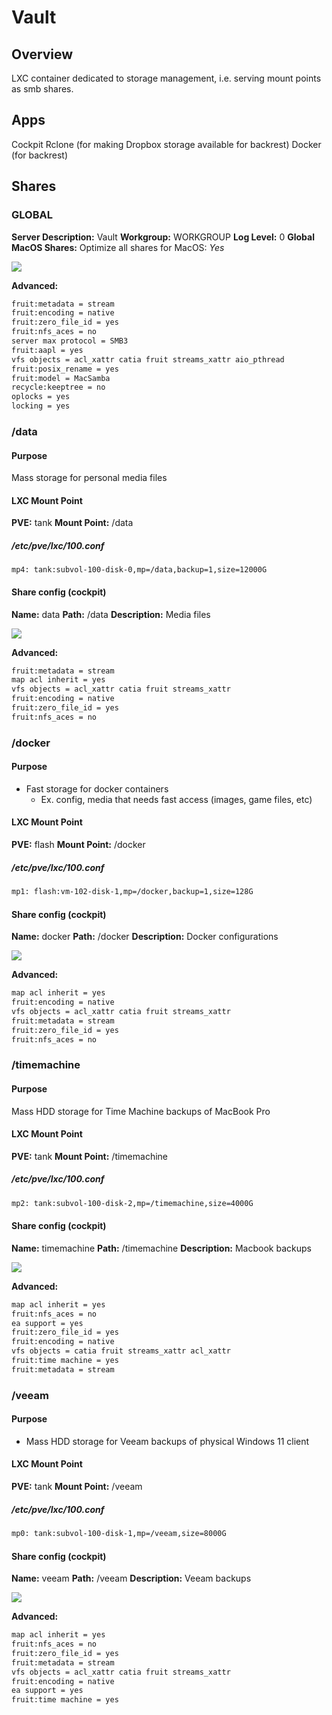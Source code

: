 # Vault

## Overview

LXC container dedicated to storage management, i.e. serving mount points as smb shares.

## Apps

Cockpit
Rclone (for making Dropbox storage available for backrest)
Docker (for backrest)

## Shares

### GLOBAL

**Server Description:** Vault
**Workgroup:** WORKGROUP
**Log Level:** 0
**Global MacOS Shares:** Optimize all shares for MacOS: *Yes*

![](config-smb-global-vault.png)

**Advanced:**
```bash
fruit:metadata = stream
fruit:encoding = native
fruit:zero_file_id = yes
fruit:nfs_aces = no
server max protocol = SMB3
fruit:aapl = yes
vfs objects = acl_xattr catia fruit streams_xattr aio_pthread
fruit:posix_rename = yes
fruit:model = MacSamba
recycle:keeptree = no
oplocks = yes
locking = yes
```

### /data

#### Purpose

Mass storage for personal media files

#### LXC Mount Point

**PVE:** tank
**Mount Point:** /data

##### /etc/pve/lxc/100.conf

```
mp4: tank:subvol-100-disk-0,mp=/data,backup=1,size=12000G
```

#### Share config (cockpit)

**Name:** data
**Path:** /data
**Description:** Media files

![](config-share-data.png)

**Advanced:**
```bash
fruit:metadata = stream
map acl inherit = yes
vfs objects = acl_xattr catia fruit streams_xattr
fruit:encoding = native
fruit:zero_file_id = yes
fruit:nfs_aces = no
```

### /docker

#### Purpose

- Fast storage for docker containers
	- Ex. config, media that needs fast access (images, game files, etc)

#### LXC Mount Point

**PVE:** flash
**Mount Point:** /docker

##### /etc/pve/lxc/100.conf

```bash
mp1: flash:vm-102-disk-1,mp=/docker,backup=1,size=128G
```

#### Share config (cockpit)

**Name:** docker
**Path:** /docker
**Description:** Docker configurations

![](config-share-docker.png)

**Advanced:**
```bash
map acl inherit = yes
fruit:encoding = native
vfs objects = acl_xattr catia fruit streams_xattr
fruit:metadata = stream
fruit:zero_file_id = yes
fruit:nfs_aces = no
```

### /timemachine

#### Purpose

Mass HDD storage for Time Machine backups of MacBook Pro

#### LXC Mount Point

**PVE:** tank
**Mount Point:** /timemachine

##### /etc/pve/lxc/100.conf

```bash
mp2: tank:subvol-100-disk-2,mp=/timemachine,size=4000G
```

#### Share config (cockpit)

**Name:** timemachine
**Path:** /timemachine
**Description:** Macbook backups

![](config-share-timemachine.png)

**Advanced:**
```bash
map acl inherit = yes
fruit:nfs_aces = no
ea support = yes
fruit:zero_file_id = yes
fruit:encoding = native
vfs objects = catia fruit streams_xattr acl_xattr
fruit:time machine = yes
fruit:metadata = stream
```

### /veeam

#### Purpose

- Mass HDD storage for Veeam backups of physical Windows 11 client

#### LXC Mount Point

**PVE:** tank
**Mount Point:** /veeam

##### /etc/pve/lxc/100.conf

```bash
mp0: tank:subvol-100-disk-1,mp=/veeam,size=8000G
```

#### Share config (cockpit)

**Name:** veeam
**Path:** /veeam
**Description:** Veeam backups

![](config-share-veeam.png)

**Advanced:**
```bash
map acl inherit = yes
fruit:nfs_aces = no
fruit:zero_file_id = yes
fruit:metadata = stream
vfs objects = acl_xattr catia fruit streams_xattr
fruit:encoding = native
ea support = yes
fruit:time machine = yes
```
